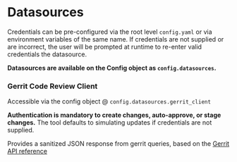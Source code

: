 # Datasources

Credentials can be pre-configured via the root level
`config.yaml` or via environment variables of the same name. If credentials are not supplied or are
incorrect, the user will be prompted at runtime to re-enter valid credentials the datasource.

**Datasources are available on the Config object as `config.datasources`.**

### Gerrit Code Review Client

Accessible via the config object @ `config.datasources.gerrit_client`

**Authentication is mandatory to create changes, auto-approve, or stage changes.** The tool defaults
to simulating updates if credentials are not supplied.

Provides a sanitized JSON response from gerrit queries, based on
the [Gerrit API reference](https://gerrit-review.googlesource.com/Documentation/rest-api.html)
